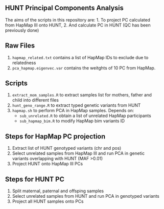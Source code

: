## HUNT Principal Components Analysis


The aims of the scripts in this repository are: 
	1. To project PC calculated from HapMap III onto HUNT,
	2. And calculate PC in HUNT (QC has been previously done)

## Raw Files
1. `hapmap_related.txt` contains a list of HapMap IDs to exclude due to relatedness
2. `pca_hapmap.eigenvec.var` contains the weitghts of 10 PC from HapMap. 


## Scripts
1. `extract_mom_samples.R` to extract samples list for mothers, father and child into different files
2. `hunt_geno_range.R` to extract typed genetic variants from HUNT
3. `hapmap.sh` to perform PCA in HapMap samples. Depends on:
	- `sub_unrelated.R` to obtain a list of unrelated HapMap participants
	- `sub_hapmap_bim.R` to modify HapMap bim variants ID


## Steps for HapMap PC projection

1. Extract list of HUNT genotyped variants (chr and pos)
2. Select unrelated samples from HapMap III and run PCA in genetic variants overlapping with HUNT (MAF >0.01)
3. Project HUNT onto HapMap III PCs

## Steps for HUNT PC

1. Split maternal, paternal and offsping samples
2. Select unrelated samples from HUNT and run PCA in genotyped variants
3. Project all HUNT samples onto PCs




